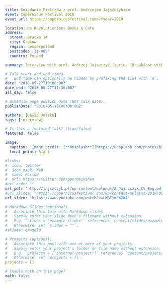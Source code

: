 ```yaml
---
title: Śniadanie Mistrzów z prof. Andrzejem Jajszczykiem
event: Copernicus Festival 2018
event_url: https://copernicusfestival.com/?fyear=2019

location: De Revolutionibus Books & Cafe 
address:
  street: Bracka 14
  city: Kraków
  region: Lesserpoland
  postcode: '31-005'
  country: Poland

summary: Interview with prof. Andrzej Jajszczyk (series "Breakfast with Masters") during Copernicus Festival 2019 in Kraków, Poland.

# Talk start and end times.
#   End time can optionally be hidden by prefixing the line with `#`.
date: "2018-05-27T10:00:00Z"
date_end: "2018-05-27T11:30:00Z"
all_day: false

# Schedule page publish date (NOT talk date).
publishDate: "2018-05-15T00:00:00Z"

authors: [Dawid Juszka]
tags: [interview]

# Is this a featured talk? (true/false)
featured: false

image:
  caption: 'Image credit: [**Unsplash**](https://unsplash.com/photos/bzdhc5b3Bxs)'
  focal_point: Right

#links:
#- icon: twitter
#  icon_pack: fab
#  name: Follow
#  url: https://twitter.com/georgecushen
#url_code: ""
url_pdf: "http://jajszczyk.pl/wp-content/uploads/A_Jajszczyk_CV_Eng.pdf"
#url_slides: "https://copernicusfestival.com/wp-content/uploads/2019/05/katalog_copernicus_2019.pdf"
url_video: "https://www.youtube.com/watch?v=LWBEYmFXZWA"

# Markdown Slides (optional).
#   Associate this talk with Markdown slides.
#   Simply enter your slide deck's filename without extension.
#   E.g. `slides = "example-slides"` references `content/slides/example-slides.md`.
#   Otherwise, set `slides = ""`.
#slides: example

# Projects (optional).
#   Associate this post with one or more of your projects.
#   Simply enter your project's folder or file name without extension.
#   E.g. `projects = ["internal-project"]` references `content/project/deep-learning/index.md`.
#   Otherwise, set `projects = []`.
projects = []

# Enable math on this page?
math: false
---
```


